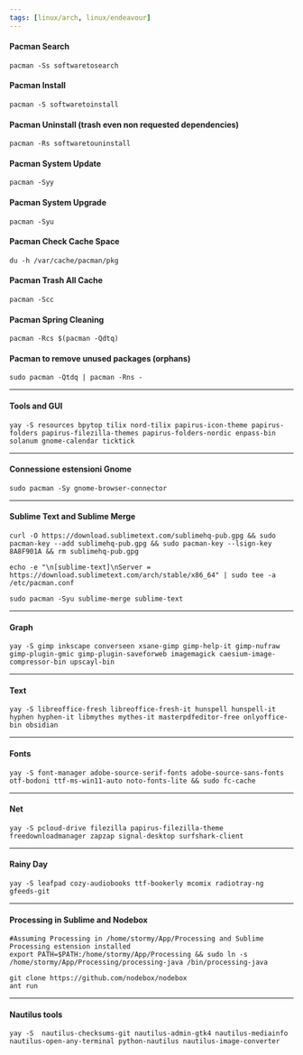 ```yaml
---
tags: [linux/arch, linux/endeavour]
---
```

#### Pacman Search

```shell
pacman -Ss softwaretosearch
``` 

#### Pacman Install

```shell
pacman -S softwaretoinstall
``` 


#### Pacman Uninstall (trash even non requested dependencies)

```shell
pacman -Rs softwaretouninstall
```  

#### Pacman System Update

```shell
pacman -Syy
```  

#### Pacman System Upgrade

```shell
pacman -Syu
```  

#### Pacman Check Cache Space

```shell
du -h /var/cache/pacman/pkg
```  

#### Pacman Trash All Cache

```shell
pacman -Scc
``` 

#### Pacman Spring Cleaning

```shell
pacman -Rcs $(pacman -Qdtq)
```

#### Pacman to remove unused packages (orphans)

```shell
sudo pacman -Qtdq | pacman -Rns -

```

---

#### Tools and GUI

```shell
yay -S resources bpytop tilix nord-tilix papirus-icon-theme papirus-folders papirus-filezilla-themes papirus-folders-nordic enpass-bin solanum gnome-calendar ticktick
```

---

#### Connessione estensioni Gnome

```shell
sudo pacman -Sy gnome-browser-connector
```

---

#### Sublime Text and Sublime Merge

```shell
curl -O https://download.sublimetext.com/sublimehq-pub.gpg && sudo pacman-key --add sublimehq-pub.gpg && sudo pacman-key --lsign-key 8A8F901A && rm sublimehq-pub.gpg

echo -e "\n[sublime-text]\nServer = https://download.sublimetext.com/arch/stable/x86_64" | sudo tee -a /etc/pacman.conf

sudo pacman -Syu sublime-merge sublime-text
```

---

#### Graph

```shell
yay -S gimp inkscape converseen xsane-gimp gimp-help-it gimp-nufraw gimp-plugin-gmic gimp-plugin-saveforweb imagemagick caesium-image-compressor-bin upscayl-bin
```

---

#### Text

```shell
yay -S libreoffice-fresh libreoffice-fresh-it hunspell hunspell-it hyphen hyphen-it libmythes mythes-it masterpdfeditor-free onlyoffice-bin obsidian
```

---

#### Fonts

```shell
yay -S font-manager adobe-source-serif-fonts adobe-source-sans-fonts otf-bodoni ttf-ms-win11-auto noto-fonts-lite && sudo fc-cache
```

---

#### Net

```shell
yay -S pcloud-drive filezilla papirus-filezilla-theme freedownloadmanager zapzap signal-desktop surfshark-client
```

---

#### Rainy Day

```shell
yay -S leafpad cozy-audiobooks ttf-bookerly mcomix radiotray-ng gfeeds-git
```

---

#### Processing in Sublime and Nodebox

```shell
#Assuming Processing in /home/stormy/App/Processing and Sublime Processing estension installed
export PATH=$PATH:/home/stormy/App/Processing && sudo ln -s /home/stormy/App/Processing/processing-java /bin/processing-java

git clone https://github.com/nodebox/nodebox
ant run 
```

---

#### Nautilus tools

```shell
yay -S  nautilus-checksums-git nautilus-admin-gtk4 nautilus-mediainfo nautilus-open-any-terminal python-nautilus nautilus-image-converter

```

